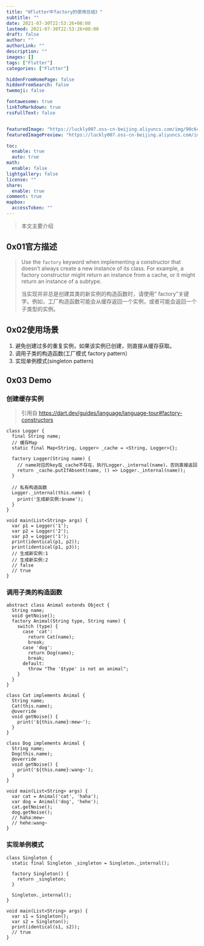 ```yaml
---
title: "《Flutter中factory的使用总结》"
subtitle: ""
date: 2021-07-30T22:53:26+08:00
lastmod: 2021-07-30T22:53:26+08:00
draft: false
author: ""
authorLink: ""
description: ""
images: []
tags: ["Flutter"]
categories: ["Flutter"]

hiddenFromHomePage: false
hiddenFromSearch: false
twemoji: false

fontawesome: true
linkToMarkdown: true
rssFullText: false


featuredImage: "https://luckly007.oss-cn-beijing.aliyuncs.com/img/90c6cc12-742e-4c9f-b318-b912f163b8d0.png"
featuredImagePreview: "https://luckly007.oss-cn-beijing.aliyuncs.com/img/90c6cc12-742e-4c9f-b318-b912f163b8d0.png"

toc:
  enable: true
  auto: true
math:
  enable: false
lightgallery: false
license: ""
share:
  enable: true
comment: true
mapbox:
  accessToken: ""
---
```




> 本文主要介绍

<!--more-->

## 0x01官方描述

> Use the `factory` keyword when implementing a constructor that doesn’t always create a new instance of its class. For example, a factory constructor might return an instance from a cache, or it might return an instance of a subtype.
>
> 当实现并非总是创建其类的新实例的构造函数时，请使用“ factory”关键字。例如，工厂构造函数可能会从缓存返回一个实例，或者可能会返回一个子类型的实例。

## 0x02使用场景

1. 避免创建过多的重复实例，如果该实例已创建，则直接从缓存获取。
2. 调用子类的构造函数(工厂模式 factory pattern）
3. 实现单例模式(singleton pattern)

## 0x03 Demo

### 创建缓存实例

> 引用自 https://dart.dev/guides/language/language-tour#factory-constructors

```
class Logger {
  final String name;
  // 缓存Map
  static final Map<String, Logger> _cache = <String, Logger>{};

  factory Logger(String name) {
    // name对应的key在_cache不存在，执行Logger._internal(name)，否则直接返回
    return _cache.putIfAbsent(name, () => Logger._internal(name));
  }

  // 私有构造函数
  Logger._internal(this.name) {
    print('生成新实例:$name');
  }
}

void main(List<String> args) {
  var p1 = Logger('1');
  var p2 = Logger('2');
  var p3 = Logger('1');
  print(identical(p1, p2));
  print(identical(p1, p3));
  // 生成新实例:1
  // 生成新实例:2
  // false
  // true
}
```

### 调用子类的构造函数

```
abstract class Animal extends Object {
  String name;
  void getNoise();
  factory Animal(String type, String name) {
    switch (type) {
      case 'cat':
        return Cat(name);
        break;
      case 'dog':
        return Dog(name);
        break;
      default:
        throw "The '$type' is not an animal";
    }
  }
}

class Cat implements Animal {
  String name;
  Cat(this.name);
  @override
  void getNoise() {
    print('${this.name}:mew~');
  }
}

class Dog implements Animal {
  String name;
  Dog(this.name);
  @override
  void getNoise() {
    print('${this.name}:wang~');
  }
}

void main(List<String> args) {
  var cat = Animal('cat', 'haha');
  var dog = Animal('dog', 'hehe');
  cat.getNoise();
  dog.getNoise();
  // haha:mew~
  // hehe:wang~
}
```

### 实现单例模式

```
class Singleton {
  static final Singleton _singleton = Singleton._internal();

  factory Singleton() {
    return _singleton;
  }

  Singleton._internal();
}

void main(List<String> args) {
  var s1 = Singleton();
  var s2 = Singleton();
  print(identical(s1, s2));
  // true
}
```
